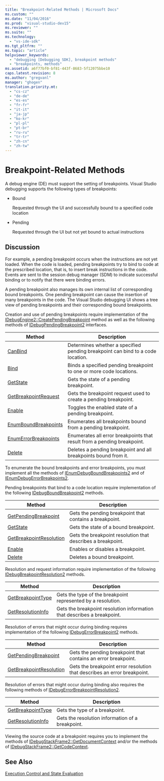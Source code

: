 ```yaml
---
title: "Breakpoint-Related Methods | Microsoft Docs"
ms.custom: ""
ms.date: "11/04/2016"
ms.prod: "visual-studio-dev15"
ms.reviewer: ""
ms.suite: ""
ms.technology: 
  - "vs-ide-sdk"
ms.tgt_pltfrm: ""
ms.topic: "article"
helpviewer_keywords: 
  - "debugging [Debugging SDK], breakpoint methods"
  - "breakpoints, methods"
ms.assetid: a6f77bf0-bf81-443f-8683-5f12075bbe10
caps.latest.revision: 8
ms.author: "gregvanl"
manager: "ghogen"
translation.priority.mt: 
  - "cs-cz"
  - "de-de"
  - "es-es"
  - "fr-fr"
  - "it-it"
  - "ja-jp"
  - "ko-kr"
  - "pl-pl"
  - "pt-br"
  - "ru-ru"
  - "tr-tr"
  - "zh-cn"
  - "zh-tw"
---
```

# Breakpoint-Related Methods
A debug engine (DE) must support the setting of breakpoints. Visual Studio debugging supports the following types of breakpoints:  
  
-   Bound  
  
     Requested through the UI and successfully bound to a specified code location  
  
-   Pending  
  
     Requested through the UI but not yet bound to actual instructions  
  
## Discussion  
 For example, a pending breakpoint occurs when the instructions are not yet loaded. When the code is loaded, pending breakpoints try to bind to code at the prescribed location, that is, to insert break instructions in the code. Events are sent to the session debug manager (SDM) to indicate successful binding or to notify that there were binding errors.  
  
 A pending breakpoint also manages its own internal list of corresponding bound breakpoints. One pending breakpoint can cause the insertion of many breakpoints in the code. The Visual Studio debugging UI shows a tree view of pending breakpoints and their corresponding bound breakpoints.  
  
 Creation and use of pending breakpoints require implementation of the [IDebugEngine2::CreatePendingBreakpoint](../../extensibility/debugger/reference/idebugengine2-creatependingbreakpoint.md) method as well as the following methods of [IDebugPendingBreakpoint2](../../extensibility/debugger/reference/idebugpendingbreakpoint2.md) interfaces.  
  
|Method|Description|  
|------------|-----------------|  
|[CanBind](../../extensibility/debugger/reference/idebugpendingbreakpoint2-canbind.md)|Determines whether a specified pending breakpoint can bind to a code location.|  
|[Bind](../../extensibility/debugger/reference/idebugpendingbreakpoint2-bind.md)|Binds a specified pending breakpoint to one or more code locations.|  
|[GetState](../../extensibility/debugger/reference/idebugpendingbreakpoint2-getstate.md)|Gets the state of a pending breakpoint.|  
|[GetBreakpointRequest](../../extensibility/debugger/reference/idebugpendingbreakpoint2-getbreakpointrequest.md)|Gets the breakpoint request used to create a pending breakpoint.|  
|[Enable](../../extensibility/debugger/reference/idebugpendingbreakpoint2-enable.md)|Toggles the enabled state of a pending breakpoint.|  
|[EnumBoundBreakpoints](../../extensibility/debugger/reference/idebugpendingbreakpoint2-enumboundbreakpoints.md)|Enumerates all breakpoints bound from a pending breakpoint.|  
|[EnumErrorBreakpoints](../../extensibility/debugger/reference/idebugpendingbreakpoint2-enumerrorbreakpoints.md)|Enumerates all error breakpoints that result from a pending breakpoint.|  
|[Delete](../../extensibility/debugger/reference/idebugpendingbreakpoint2-delete.md)|Deletes a pending breakpoint and all breakpoints bound from it.|  
  
 To enumerate the bound breakpoints and error breakpoints, you must implement all the methods of [IEnumDebugBoundBreakpoints2](../../extensibility/debugger/reference/ienumdebugboundbreakpoints2.md) and of [IEnumDebugErrorBreakpoints2](../../extensibility/debugger/reference/ienumdebugerrorbreakpoints2.md).  
  
 Pending breakpoints that bind to a code location require implementation of the following [IDebugBoundBreakpoint2](../../extensibility/debugger/reference/idebugboundbreakpoint2.md) methods.  
  
|Method|Description|  
|------------|-----------------|  
|[GetPendingBreakpoint](../../extensibility/debugger/reference/idebugboundbreakpoint2-getpendingbreakpoint.md)|Gets the pending breakpoint that contains a breakpoint.|  
|[GetState](../../extensibility/debugger/reference/idebugboundbreakpoint2-getstate.md)|Gets the state of a bound breakpoint.|  
|[GetBreakpointResolution](../../extensibility/debugger/reference/idebugboundbreakpoint2-getbreakpointresolution.md)|Gets the breakpoint resolution that describes a breakpoint.|  
|[Enable](../../extensibility/debugger/reference/idebugboundbreakpoint2-enable.md)|Enables or disables a breakpoint.|  
|[Delete](../../extensibility/debugger/reference/idebugboundbreakpoint2-delete.md)|Deletes a bound breakpoint.|  
  
 Resolution and request information require implementation of the following [IDebugBreakpointResolution2](../../extensibility/debugger/reference/idebugbreakpointresolution2.md) methods.  
  
|Method|Description|  
|------------|-----------------|  
|[GetBreakpointType](../../extensibility/debugger/reference/idebugbreakpointresolution2-getbreakpointtype.md)|Gets the type of the breakpoint represented by a resolution.|  
|[GetResolutionInfo](../../extensibility/debugger/reference/idebugbreakpointresolution2-getresolutioninfo.md)|Gets the breakpoint resolution information that describes a breakpoint.|  
  
 Resolution of errors that might occur during binding requires implementation of the following [IDebugErrorBreakpoint2](../../extensibility/debugger/reference/idebugerrorbreakpoint2.md) methods.  
  
|Method|Description|  
|------------|-----------------|  
|[GetPendingBreakpoint](../../extensibility/debugger/reference/idebugerrorbreakpoint2-getpendingbreakpoint.md)|Gets the pending breakpoint that contains an error breakpoint.|  
|[GetBreakpointResolution](../../extensibility/debugger/reference/idebugerrorbreakpoint2-getbreakpointresolution.md)|Gets the breakpoint error resolution that describes an error breakpoint.|  
  
 Resolution of errors that might occur during binding also requires the following methods of [IDebugErrorBreakpointResolution2](../../extensibility/debugger/reference/idebugerrorbreakpointresolution2.md).  
  
|Method|Description|  
|------------|-----------------|  
|[GetBreakpointType](../../extensibility/debugger/reference/idebugerrorbreakpointresolution2-getbreakpointtype.md)|Gets the type of a breakpoint.|  
|[GetResolutionInfo](../../extensibility/debugger/reference/idebugerrorbreakpointresolution2-getresolutioninfo.md)|Gets the resolution information of a breakpoint.|  
  
 Viewing the source code at a breakpoint requires you to implement the methods of [IDebugStackFrame2::GetDocumentContext](../../extensibility/debugger/reference/idebugstackframe2-getdocumentcontext.md) and/or the methods of [IDebugStackFrame2::GetCodeContext](../../extensibility/debugger/reference/idebugstackframe2-getcodecontext.md).  
  
## See Also  
 [Execution Control and State Evaluation](../../extensibility/debugger/execution-control-and-state-evaluation.md)